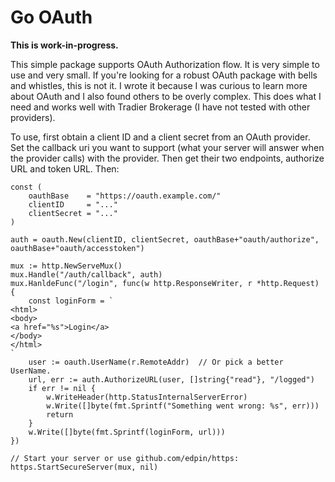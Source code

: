 # Go OAuth

**This is work-in-progress.**

This simple package supports OAuth Authorization flow. It is very simple to use
and very small. If you're looking for a robust OAuth package with bells and
whistles, this is not it. I wrote it because I was curious to learn more about
OAuth and I also found others to be overly complex. This does what I need and
works well with Tradier Brokerage (I have not tested with other providers).

To use, first obtain a client ID and a client secret from an OAuth provider. Set
the callback uri you want to support (what your server will answer when the
provider calls) with the provider. Then get their two endpoints, authorize URL
and token URL. Then:

```
const (
    oauthBase    = "https://oauth.example.com/"
    clientID     = "..."
    clientSecret = "..."
)

auth = oauth.New(clientID, clientSecret, oauthBase+"oauth/authorize", oauthBase+"oauth/accesstoken")

mux := http.NewServeMux()
mux.Handle("/auth/callback", auth)
mux.HanldeFunc("/login", func(w http.ResponseWriter, r *http.Request) {
	const loginForm = `
<html>
<body>
<a href="%s">Login</a>
</body>
</html>
`
	user := oauth.UserName(r.RemoteAddr)  // Or pick a better UserName.
	url, err := auth.AuthorizeURL(user, []string{"read"}, "/logged")
	if err != nil {
	    w.WriteHeader(http.StatusInternalServerError)
		w.Write([]byte(fmt.Sprintf("Something went wrong: %s", err)))
		return
	}
	w.Write([]byte(fmt.Sprintf(loginForm, url)))
})

// Start your server or use github.com/edpin/https:
https.StartSecureServer(mux, nil)
```
